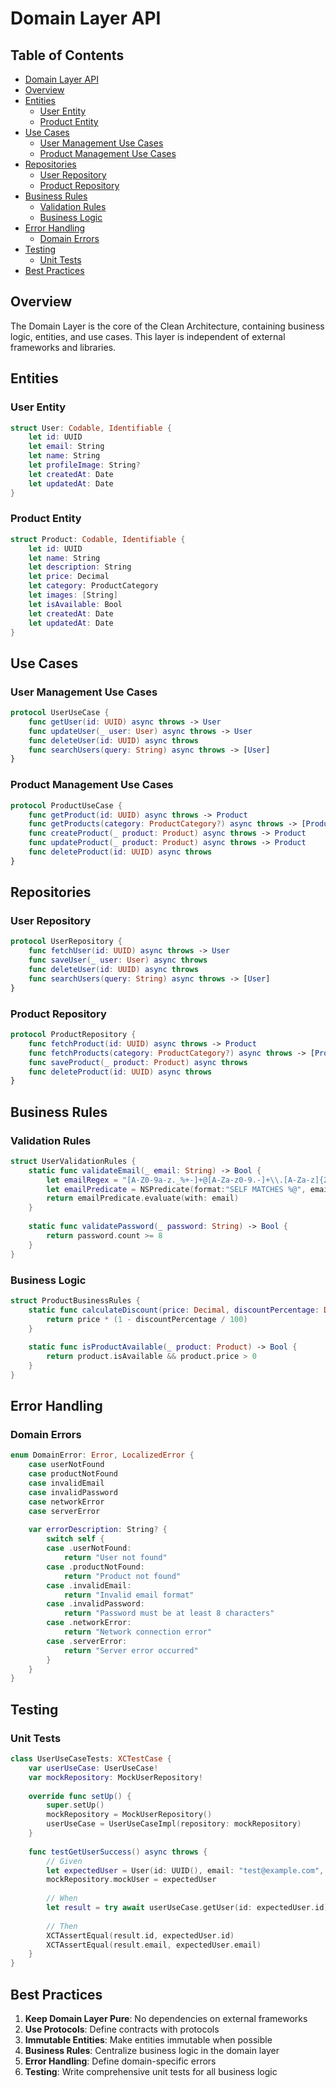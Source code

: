 # Domain Layer API

<!-- TOC START -->
## Table of Contents
- [Domain Layer API](#domain-layer-api)
- [Overview](#overview)
- [Entities](#entities)
  - [User Entity](#user-entity)
  - [Product Entity](#product-entity)
- [Use Cases](#use-cases)
  - [User Management Use Cases](#user-management-use-cases)
  - [Product Management Use Cases](#product-management-use-cases)
- [Repositories](#repositories)
  - [User Repository](#user-repository)
  - [Product Repository](#product-repository)
- [Business Rules](#business-rules)
  - [Validation Rules](#validation-rules)
  - [Business Logic](#business-logic)
- [Error Handling](#error-handling)
  - [Domain Errors](#domain-errors)
- [Testing](#testing)
  - [Unit Tests](#unit-tests)
- [Best Practices](#best-practices)
<!-- TOC END -->


## Overview

The Domain Layer is the core of the Clean Architecture, containing business logic, entities, and use cases. This layer is independent of external frameworks and libraries.

## Entities

### User Entity

```swift
struct User: Codable, Identifiable {
    let id: UUID
    let email: String
    let name: String
    let profileImage: String?
    let createdAt: Date
    let updatedAt: Date
}
```

### Product Entity

```swift
struct Product: Codable, Identifiable {
    let id: UUID
    let name: String
    let description: String
    let price: Decimal
    let category: ProductCategory
    let images: [String]
    let isAvailable: Bool
    let createdAt: Date
    let updatedAt: Date
}
```

## Use Cases

### User Management Use Cases

```swift
protocol UserUseCase {
    func getUser(id: UUID) async throws -> User
    func updateUser(_ user: User) async throws -> User
    func deleteUser(id: UUID) async throws
    func searchUsers(query: String) async throws -> [User]
}
```

### Product Management Use Cases

```swift
protocol ProductUseCase {
    func getProduct(id: UUID) async throws -> Product
    func getProducts(category: ProductCategory?) async throws -> [Product]
    func createProduct(_ product: Product) async throws -> Product
    func updateProduct(_ product: Product) async throws -> Product
    func deleteProduct(id: UUID) async throws
}
```

## Repositories

### User Repository

```swift
protocol UserRepository {
    func fetchUser(id: UUID) async throws -> User
    func saveUser(_ user: User) async throws
    func deleteUser(id: UUID) async throws
    func searchUsers(query: String) async throws -> [User]
}
```

### Product Repository

```swift
protocol ProductRepository {
    func fetchProduct(id: UUID) async throws -> Product
    func fetchProducts(category: ProductCategory?) async throws -> [Product]
    func saveProduct(_ product: Product) async throws
    func deleteProduct(id: UUID) async throws
}
```

## Business Rules

### Validation Rules

```swift
struct UserValidationRules {
    static func validateEmail(_ email: String) -> Bool {
        let emailRegex = "[A-Z0-9a-z._%+-]+@[A-Za-z0-9.-]+\\.[A-Za-z]{2,64}"
        let emailPredicate = NSPredicate(format:"SELF MATCHES %@", emailRegex)
        return emailPredicate.evaluate(with: email)
    }
    
    static func validatePassword(_ password: String) -> Bool {
        return password.count >= 8
    }
}
```

### Business Logic

```swift
struct ProductBusinessRules {
    static func calculateDiscount(price: Decimal, discountPercentage: Decimal) -> Decimal {
        return price * (1 - discountPercentage / 100)
    }
    
    static func isProductAvailable(_ product: Product) -> Bool {
        return product.isAvailable && product.price > 0
    }
}
```

## Error Handling

### Domain Errors

```swift
enum DomainError: Error, LocalizedError {
    case userNotFound
    case productNotFound
    case invalidEmail
    case invalidPassword
    case networkError
    case serverError
    
    var errorDescription: String? {
        switch self {
        case .userNotFound:
            return "User not found"
        case .productNotFound:
            return "Product not found"
        case .invalidEmail:
            return "Invalid email format"
        case .invalidPassword:
            return "Password must be at least 8 characters"
        case .networkError:
            return "Network connection error"
        case .serverError:
            return "Server error occurred"
        }
    }
}
```

## Testing

### Unit Tests

```swift
class UserUseCaseTests: XCTestCase {
    var userUseCase: UserUseCase!
    var mockRepository: MockUserRepository!
    
    override func setUp() {
        super.setUp()
        mockRepository = MockUserRepository()
        userUseCase = UserUseCaseImpl(repository: mockRepository)
    }
    
    func testGetUserSuccess() async throws {
        // Given
        let expectedUser = User(id: UUID(), email: "test@example.com", name: "Test User")
        mockRepository.mockUser = expectedUser
        
        // When
        let result = try await userUseCase.getUser(id: expectedUser.id)
        
        // Then
        XCTAssertEqual(result.id, expectedUser.id)
        XCTAssertEqual(result.email, expectedUser.email)
    }
}
```

## Best Practices

1. **Keep Domain Layer Pure**: No dependencies on external frameworks
2. **Use Protocols**: Define contracts with protocols
3. **Immutable Entities**: Make entities immutable when possible
4. **Business Rules**: Centralize business logic in the domain layer
5. **Error Handling**: Define domain-specific errors
6. **Testing**: Write comprehensive unit tests for all business logic 